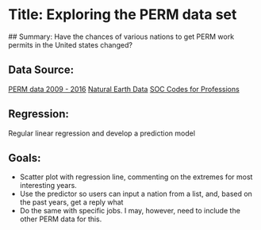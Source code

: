 # Title: Exploring the PERM data set

## Summary:
Have the chances of various nations to get PERM work permits in the United states
changed?

## Data Source:
[PERM data 2009 - 2016](https://www.foreignlaborcert.doleta.gov/performancedata.cfm#dis)
[Natural Earth Data](http://www.naturalearthdata.com/downloads/110m-cultural-vectors/110m-admin-0-countries/)
[SOC Codes for Professions](http://www.bls.gov/soc/)

## Regression:
Regular linear regression and develop a prediction model

## Goals:
- Scatter plot with regression line, commenting on the extremes for most
interesting years.
- Use the predictor so users can input a nation from a list, and, based on
the past years, get a reply what  
- Do the same with specific jobs. I may, however, need to include the other
PERM data for this.
